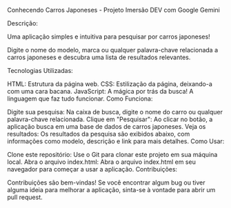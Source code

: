 Conhecendo Carros Japoneses - Projeto Imersão DEV com Google Gemini

Descrição:

Uma aplicação simples e intuitiva para pesquisar por carros japoneses!

Digite o nome do modelo, marca ou qualquer palavra-chave relacionada a carros japoneses e descubra uma lista de resultados relevantes.

Tecnologias Utilizadas:

HTML: Estrutura da página web.
CSS: Estilização da página, deixando-a com uma cara bacana.
JavaScript: A mágica por trás da busca! A linguagem que faz tudo funcionar.
Como Funciona:

Digite sua pesquisa: Na caixa de busca, digite o nome do carro ou qualquer palavra-chave relacionada.
Clique em "Pesquisar": Ao clicar no botão, a aplicação busca em uma base de dados de carros japoneses.
Veja os resultados: Os resultados da pesquisa são exibidos abaixo, com informações como modelo, descrição e link para mais detalhes.
Como Usar:

Clone este repositório: Use o Git para clonar este projeto em sua máquina local.
Abra o arquivo index.html: Abra o arquivo index.html em seu navegador para começar a usar a aplicação.
Contribuições:

Contribuições são bem-vindas! Se você encontrar algum bug ou tiver alguma ideia para melhorar a aplicação, sinta-se à vontade para abrir um pull request.
